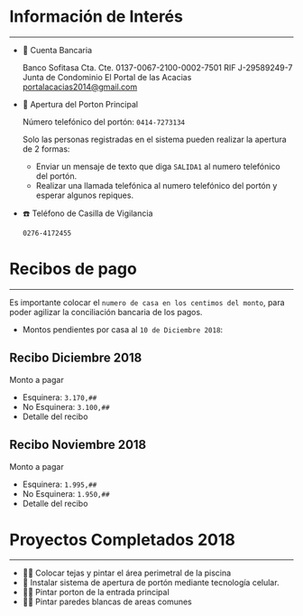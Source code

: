 # Información de Interés

---

- 🏦 Cuenta Bancaria

    Banco Sofitasa
    Cta. Cte. 0137-0067-2100-0002-7501
    RIF J-29589249-7
    Junta de Condominio El Portal de las Acacias
    portalacacias2014@gmail.com

- 🚧 Apertura del Porton Principal

    Número telefónico del portón: `0414-7273134`

    Solo las personas registradas en el sistema pueden realizar la apertura de 2 formas:

    - Enviar un mensaje de texto que diga `SALIDA1` al numero telefónico del portón.
    - Realizar una llamada telefónica al numero telefónico del portón y esperar algunos repiques.

- ☎️ Teléfono de Casilla de Vigilancia

    `0276-4172455`

# Recibos de pago

---

Es importante colocar el `numero de casa en los centimos del monto`, para poder agilizar la conciliación bancaria de los pagos.

- Montos pendientes por casa al `10 de Diciembre 2018`:

## Recibo Diciembre 2018

Monto a pagar

- Esquinera: `3.170,##`
- No Esquinera: `3.100,##`
- Detalle del recibo

## Recibo Noviembre 2018

Monto a pagar

- Esquinera: `1.995,##`
- No Esquinera: `1.950,##`
- Detalle del recibo

# Proyectos Completados 2018

---

- 🏊‍♀️ Colocar tejas y pintar el área perimetral de la piscina
- 🚨 Instalar sistema de apertura de portón mediante tecnología celular.
- 👨‍🎨 Pintar porton de la entrada principal
- 👨‍🎨 Pintar paredes blancas de areas comunes
